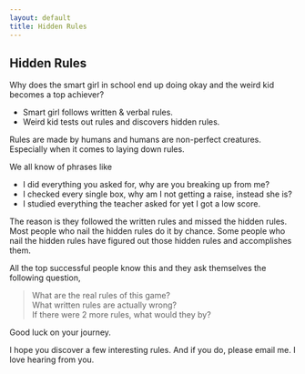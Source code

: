 ```yaml
---
layout: default
title: Hidden Rules
---
```


## Hidden Rules

Why does the smart girl in school end up doing okay and the weird kid becomes a top achiever? 

- Smart girl follows written & verbal rules.  
- Weird kid tests out rules and discovers hidden rules.

Rules are made by humans and humans are non-perfect creatures. Especially when it comes to laying down rules. 

We all know of phrases like

- I did everything you asked for, why are you breaking up from me?  
- I checked every single box, why am I not getting a raise, instead she is?
- I studied everything the teacher asked for yet I got a low score.

The reason is they followed the written rules and missed the hidden rules. Most people who nail the hidden rules do it by chance. Some people who nail the hidden rules have figured out those hidden rules and accomplishes them.

All the top successful people know this and they ask themselves the following question, 

> What are the real rules of this game?  
> What written rules are actually wrong?  
> If there were 2 more rules, what would they by?  

Good luck on your journey. 

I hope you discover a few interesting rules. And if you do, please email me. I love hearing from you.

